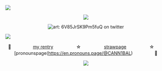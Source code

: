  ![](https://imgur.com/BaaQ6A6.png) <p align="center"> ![](https://komarev.com/ghpvc/?username=undeadlost&color=a569bf&label=♡) </p> <p align="center"> ![art: 6V85JrSK9Pm5fuQ on twitter](https://i.pinimg.com/736x/68/c7/31/68c7319dc01b2e314dc2314e162e5b3c.jpg) </p> 
 ![](https://imgur.com/BaaQ6A6.png) <p align="center"> 👑ㅤ ㅤㅤㅤㅤ[my rentry](https://rentry.co/d3mon-prodigy)ㅤㅤㅤ ㅤㅤ ☆ㅤ ㅤㅤ ㅤㅤ[strawpage](https://cannibalisticurges.straw.page)ㅤㅤㅤ  ㅤㅤ ☆  ㅤㅤ[pronounspage(https://en.pronouns.page/@CANN1BAL)ㅤ ㅤㅤㅤㅤ🌌<p align="center"> 
  ![](https://imgur.com/BaaQ6A6.png)
